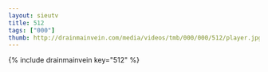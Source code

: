 ```yaml
--- 
layout: sieutv
title: 512
tags: ["000"]
thumb: http://drainmainvein.com/media/videos/tmb/000/000/512/player.jpg
---
```

{% include drainmainvein key="512" %} 
